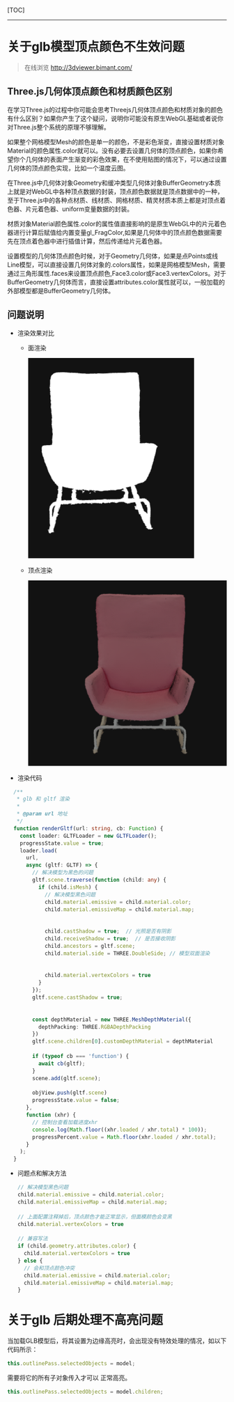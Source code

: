 [TOC]

---

# 关于glb模型顶点颜色不生效问题

> 在线浏览 http://3dviewer.bimant.com/

## Three.js几何体顶点颜色和材质颜色区别

在学习Three.js的过程中你可能会思考Threejs几何体顶点颜色和材质对象的颜色有什么区别？如果你产生了这个疑问，说明你可能没有原生WebGL基础或者说你对Three.js整个系统的原理不够理解。

如果整个网格模型Mesh的颜色是单一的颜色，不是彩色渐变，直接设置材质对象Material的颜色属性.color就可以。没有必要去设置几何体的顶点颜色，如果你希望你个几何体的表面产生渐变的彩色效果，在不使用贴图的情况下，可以通过设置几何体的顶点颜色实现，比如一个温度云图。

在Three.js中几何体对象Geometry和缓冲类型几何体对象BufferGeometry本质上就是对WebGL中各种顶点数据的封装，顶点颜色数据就是顶点数据中的一种，至于Three.js中的各种点材质、线材质、网格材质、精灵材质本质上都是对顶点着色器、片元着色器、uniform变量数据的封装。

材质对象Material颜色属性.color的属性值直接影响的是原生WebGL中的片元着色器进行计算后赋值给内置变量gl_FragColor,如果是几何体中的顶点颜色数据需要先在顶点着色器中进行插值计算，然后传递给片元着色器。

设置模型的几何体顶点颜色时候，对于Geometry几何体，如果是点Points或线Line模型，可以直接设置几何体对象的.colors属性，如果是网格模型Mesh，需要通过三角形属性.faces来设置顶点颜色,Face3.color或Face3.vertexColors。对于BufferGeometry几何体而言，直接设置attributes.color属性就可以，一般加载的外部模型都是BufferGeometry几何体。

## 问题说明

- 渲染效果对比
  
  - 面渲染
    
    ![](threejs-问题记录.assets/2024-08-01-14-25-44-28c21598eb465b36b7a345957d57d60.png)
  
  - 顶点渲染
    
    ![](threejs-问题记录.assets/2024-08-01-14-25-52-image.png)

- 渲染代码

```typescript
  /**
   * glb 和 gltf 渲染
   *
   * @param url 地址
   */
  function renderGltf(url: string, cb: Function) {
    const loader: GLTFLoader = new GLTFLoader();
    progressState.value = true;
    loader.load(
      url,
      async (gltf: GLTF) => {
        // 解决模型为黑色的问题
        gltf.scene.traverse(function (child: any) {
          if (child.isMesh) {
            // 解决模型黑色问题
            child.material.emissive = child.material.color;
            child.material.emissiveMap = child.material.map;


            child.castShadow = true;  // 光照是否有阴影
            child.receiveShadow = true;  // 是否接收阴影
            child.ancestors = gltf.scene;
            child.material.side = THREE.DoubleSide; // 模型双面渲染


            child.material.vertexColors = true
          }
        });
        gltf.scene.castShadow = true;


        const depthMaterial = new THREE.MeshDepthMaterial({
          depthPacking: THREE.RGBADepthPacking
        })
        gltf.scene.children[0].customDepthMaterial = depthMaterial

        if (typeof cb === 'function') {
          await cb(gltf);
        }
        scene.add(gltf.scene);

        objView.push(gltf.scene)
        progressState.value = false;
      },
      function (xhr) {
        // 控制台查看加载进度xhr
        console.log(Math.floor((xhr.loaded / xhr.total) * 100));
        progressPercent.value = Math.floor(xhr.loaded / xhr.total);
      }
    );
  }
```

- 问题点和解决方法
  
  ```javascript
  // 解决模型黑色问题
  child.material.emissive = child.material.color;
  child.material.emissiveMap = child.material.map;
  
  // 上面配置注释掉后，顶点颜色才能正常显示，但面模颜色会变黑
  child.material.vertexColors = true
  
  // 兼容写法
  if (child.geometry.attributes.color) {
    child.material.vertexColors = true
  } else {
    // 会和顶点颜色冲突
    child.material.emissive = child.material.color;
    child.material.emissiveMap = child.material.map;
  }
  ```

# 关于glb 后期处理不高亮问题
当加载GLB模型后，将其设置为边缘高亮时，会出现没有特效处理的情况，如以下代码所示：
```javascript
this.outlinePass.selectedObjects = model;
```
需要将它的所有子对象传入才可以 正常高亮。
```javascript
this.outlinePass.selectedObjects = model.children;
```
